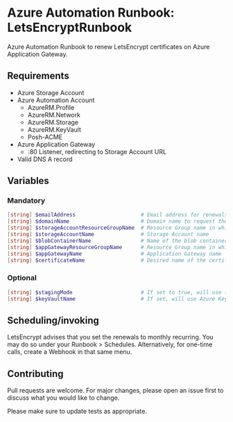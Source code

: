 # Azure Automation Runbook: LetsEncryptRunbook
Azure Automation Runbook to renew LetsEncrypt certificates on Azure Application Gateway.

## Requirements
- Azure Storage Account
- Azure Automation Account
  - AzureRM.Profile
  - AzureRM.Network
  - AzureRM.Storage
  - AzureRM.KeyVault
  - Posh-ACME
- Azure Application Gateway
  - :80 Listener, redirecting to Storage Account URL
- Valid DNS A record


## Variables

### Mandatory
```PowerShell
[string] $emailAddress                     # Email address for renewals
[string] $domainName                       # Domain name to request the certificate for (i.e.: test.contoso.com)
[string] $storageAccountResourceGroupName  # Resource Group name in which the Storage Account resides
[string] $storageAccountName               # Storage Account name
[string] $blobContainerName                # Name of the blob container
[string] $appGatewayResourceGroupName      # Resource Group name in which the Application Gateway resides
[string] $appGatewayName                   # Application Gateway name
[string] $certificateName                  # Desired name of the certificate or name of the existing certificate

```

### Optional
```PowerShell
[string] $stagingMode                      # If set to true, will use (invalid) LetsEncrypt certificates for testing purposes
[string] $keyVaultName                     # If set, will use Azure Key Vault to store certificate
```

## Scheduling/invoking
LetsEncrypt advises that you set the renewals to monthly recurring. You may do so under your Runbook > Schedules. Alternatively, for one-time calls, create a Webhook in that same menu.

## Contributing
Pull requests are welcome. For major changes, please open an issue first to discuss what you would like to change.

Please make sure to update tests as appropriate.
